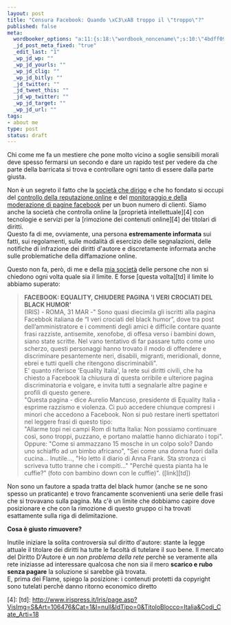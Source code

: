 ```yaml
--- 
layout: post
title: "Censura Facebook: Quando \xC3\xA8 troppo il \"troppo\"?"
published: false
meta: 
  wordbooker_options: "a:11:{s:18:\"wordbook_noncename\";s:10:\"4bdff09794\";s:18:\"wordbook_page_post\";s:15:\"131388540210117\";s:18:\"wordbook_orandpage\";s:1:\"2\";s:23:\"wordbook_default_author\";s:1:\"1\";s:23:\"wordbook_extract_length\";s:3:\"256\";s:19:\"wordbook_actionlink\";s:3:\"200\";s:26:\"wordbooker_publish_default\";s:2:\"on\";s:18:\"wordbook_attribute\";s:8:\"BlogPost\";s:24:\"wordbooker_status_update\";s:2:\"on\";s:29:\"wordbooker_status_update_text\";s:26:\": Post :  %title% - %link%\";s:20:\"wordbook_comment_get\";s:2:\"on\";}"
  _jd_post_meta_fixed: "true"
  _edit_last: "1"
  _wp_jd_wp: ""
  _wp_jd_yourls: ""
  _wp_jd_clig: ""
  _wp_jd_bitly: ""
  _jd_twitter: ""
  _jd_tweet_this: ""
  _jd_wp_twitter: ""
  _wp_jd_target: ""
  _wp_jd_url: ""
tags: 
- about me
type: post
status: draft
---
```

Chi come me fa un mestiere che pone molto vicino a soglie sensibili morali deve spesso fermarsi un secondo e dare un rapido test per vedere da che parte della barricata si trova e controllare ogni tanto di essere dalla parte giusta.  
  
Non è un segreto il fatto che la [società che dirigo][1] e che ho fondato si occupi del [controllo della reputazione online][2] e del [monitoraggio e della moderazione di pagine facebook][3] per un buon numero di clienti. Siamo anche la società che controlla online la [proprietà intellettuale][4] con tecnologie e servizi per la [rimozione dei contenuti online][4] dei titolari di diritti.  
Questo fa di me, ovviamente, una persona **estremamente informata** sui fatti, sui regolamenti, sulle modalità di esercizio delle segnalazioni, delle notifiche di infrazione dei diritti d'autore e discretamente informata anche sulle problematiche della diffamazione online.  
  
Questo non fa, però, di me e della [mia società][1] delle persone che non si chiedono ogni volta quale sia il limite. E forse [questa volta][td] il limite lo abbiamo superato:  
  
> **FACEBOOK: EQUALITY, CHIUDERE PAGINA 'I VERI CROCIATI DEL BLACK HUMOR'**  
> (IRIS) - ROMA, 31 MAR -" Sono quasi diecimila gli iscritti alla pagina Facebbok italiana de “I veri crociati del black humor”, dove tra post dell’amministratore e i commenti degli amici è difficile contare quante frasi razziste, antisemite, xenofobe, di offesa verso i bambini down, siano state scritte. Nel vano tentativo di far passare tutto come uno scherzo, questi  personaggi hanno trovato il modo di offendere e discriminare pesantemente neri, disabili, migranti, meridionali, donne, ebrei e tutti quelli che ritengono discriminabili".  
> E' quanto riferisce 'Equality Italia', la rete sui diritti civili, che ha chiesto a Facebook la chiusura di questa orribile e ulteriore pagina discriminatoria e volgare, e invita tutti a segnalarle altre pagine e profili di questo genere.  
> "Questa pagina - dice Aurelio Mancuso, presidente di Equality Italia - esprime razzismo e violenza. Ci può accedere chiunque compresi i minori che accedono a Facebook. Non si può restare inerti spettatori nel leggere frasi di questo tipo:  
> "Allarme topi nei campi Rom di tutta Italia: Non possiamo continuare così, sono troppi, puzzano, e portano malattie hanno dichiarato i topi". Oppure: "Come si ammazzano 15 mosche in un colpo solo? Dando uno schiaffo ad un bimbo africano", "Sei come una donna fuori dalla cucina... Inutile..., "Ho letto il diario di Anna Frank. Sta stronza ci scriveva tutto tranne che i compiti..."  "Perché questa pianta ha le cuffie?” (foto con bambino down con le cuffie)". ([link][td])

Non sono un fautore a spada tratta del black humor (anche se ne sono spesso un praticante) e trovo francamente sconvenienti una serie delle frasi che si trovavano sulla pagina. Ma c'è un limite che dobbiamo capire dove posizionare e che con la rimozione di questo gruppo ci ha trovati esattamente sulla riga di delimitazione.  
  
**Cosa è giusto rimuovere?**  
  
Inutile iniziare la solita controversia sul diritto d'autore: stante la legge attuale il titolare dei diritti ha tutte le facoltà di tutelare il suo bene. Il mercato del Diritto D'Autore è un _non problema della rete_ perchè se veramente alla rete iniziasse ad interessare qualcosa che non sia il mero **scarico e rubo senza pagare** la soluzione si sarebbe già trovata.  
E, prima dei Flame, spiego la posizione: i contenuti protetti da copyright sono tutelati perchè danno ritorno economico diretto 


[1]: http://thefool.it
[2]: http://thefool.it/beholder
[3]: http://thefool.it/conversationflow
[4]: 
[td]: http://www.irispress.it/Iris/page.asp?VisImg=S&Art=106476&Cat=1&I=null&IdTipo=0&TitoloBlocco=Italia&Codi_Cate_Arti=18
